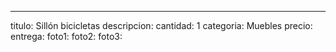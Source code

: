 ---
titulo: Sillón bicicletas
descripcion: 
cantidad: 1
categoria: Muebles
precio: 
entrega: 
foto1: 
foto2: 
foto3: 
